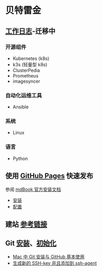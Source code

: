 # 贝特雷金

## [工作日志](https://github.com/bertreyking)-迁移中

### 开源组件
- Kubernetes (k8s)
- k3s (轻量型 k8s)
- ClusterPedia
- Prometheus
- imagesyncer

### 自动化运维工具
- Ansible

### 系统
- Linux

### 语言
- Python

## 使用 [GitHub Pages](https://docs.github.com/en/pages/quickstart) 快速发布

参阅 [mdBook 官方安装文档](https://rust-lang.github.io/mdBook/format/theme/index.html)

- [安装](https://rust-lang.github.io/mdBook/guide/installation.html)
- [配置](https://rust-lang.github.io/mdBook/format/configuration/renderers.html#html-renderer-options)

## 建站 [参考链接](https://medium.com/medialesson/documentation-in-github-pages-with-mkdocs-readthedocs-theme-920b283215d1)

## Git [安装](https://git-scm.com/book/zh/v2/%E8%B5%B7%E6%AD%A5-%E5%AE%89%E8%A3%85-Git)、[初始化](https://git-scm.com/book/zh/v2/%E8%B5%B7%E6%AD%A5-%E5%88%9D%E6%AC%A1%E8%BF%90%E8%A1%8C-Git-%E5%89%8D%E7%9A%84%E9%85%8D%E7%BD%AE)

- [Mac 中 Git 安装与 GitHub 基本使用](https://www.jianshu.com/p/7edb6b838a2e)
- [生成新的 SSH-key 并且添加到 ssh-agent](https://docs.github.com/en/authentication/connecting-to-github-with-ssh/generating-a-new-ssh-key-and-adding-it-to-the-ssh-agent)
